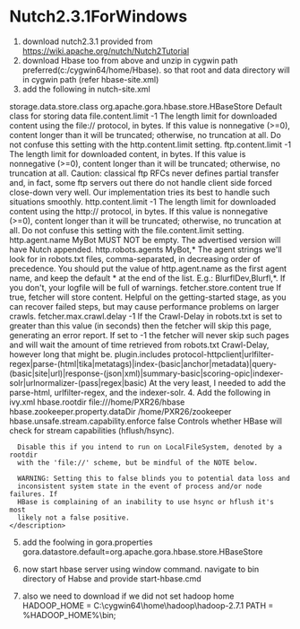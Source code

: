 # Nutch2.3.1ForWindows

1. download nutch2.3.1 provided from 
https://wiki.apache.org/nutch/Nutch2Tutorial
2. download Hbase too from above and unzip in cygwin path preferred(c:/cygwin64/home/Hbase). so that root and data directory will in cygwin path (refer hbase-site.xml)
3. add the following in nutch-site.xml
<?xml version="1.0"?>
<?xml-stylesheet type="text/xsl" href="configuration.xsl"?>
<!--
 Licensed to the Apache Software Foundation (ASF) under one or more
 contributor license agreements.  See the NOTICE file distributed with
 this work for additional information regarding copyright ownership.
 The ASF licenses this file to You under the Apache License, Version 2.0
 (the "License"); you may not use this file except in compliance with
 the License.  You may obtain a copy of the License at

     http://www.apache.org/licenses/LICENSE-2.0

 Unless required by applicable law or agreed to in writing, software
 distributed under the License is distributed on an "AS IS" BASIS,
 WITHOUT WARRANTIES OR CONDITIONS OF ANY KIND, either express or implied.
 See the License for the specific language governing permissions and
 limitations under the License.
-->

<!-- Put site-specific property overrides in this file. -->

<configuration>

<property>
 <name>storage.data.store.class</name>
 <value>org.apache.gora.hbase.store.HBaseStore</value>
 <description>Default class for storing data</description>
</property>


<property>
  <name>file.content.limit</name>
  <value>-1</value>
  <description>The length limit for downloaded content using the file://
  protocol, in bytes. If this value is nonnegative (>=0), content longer
  than it will be truncated; otherwise, no truncation at all. Do not
  confuse this setting with the http.content.limit setting.
  </description>
</property>

<property>
  <name>ftp.content.limit</name>
  <value>-1</value>
  <!-- <value>65536</value> -->
  <description>The length limit for downloaded content, in bytes.
  If this value is nonnegative (>=0), content longer than it will be truncated;
  otherwise, no truncation at all.
  Caution: classical ftp RFCs never defines partial transfer and, in fact,
  some ftp servers out there do not handle client side forced close-down very
  well. Our implementation tries its best to handle such situations smoothly.
  </description>
</property>

<property>
  <name>http.content.limit</name>
  <value>-1</value>
  <description>The length limit for downloaded content using the http://
  protocol, in bytes. If this value is nonnegative (>=0), content longer
  than it will be truncated; otherwise, no truncation at all. Do not
  confuse this setting with the file.content.limit setting.
  </description>
</property>




<property>
 <name>http.agent.name</name>
 <value>MyBot</value>
 <description>MUST NOT be empty. The advertised version will have Nutch appended.</description>
</property>
<property>
 <name>http.robots.agents</name>
 <value>MyBot,*</value>
 <description>The agent strings we'll look for in robots.txt files,
 comma-separated, in decreasing order of precedence. You should
 put the value of http.agent.name as the first agent name, and keep the
 default * at the end of the list. E.g.: BlurflDev,Blurfl,*. If you don't, your logfile will be full of warnings.
 </description>
</property>
<property>
 <name>fetcher.store.content</name>
 <value>true</value>
 <description>If true, fetcher will store content. Helpful on the getting-started stage, as you can recover failed steps, but may cause performance problems on larger crawls.</description>
</property>

<property>
 <name>fetcher.max.crawl.delay</name>
 <value>-1</value>
 <description>
 If the Crawl-Delay in robots.txt is set to greater than this value (in
 seconds) then the fetcher will skip this page, generating an error report. If set to -1 the fetcher will never skip such pages and will wait the amount of time retrieved from robots.txt Crawl-Delay, however long that might be.
 </description>
</property>

<!-- Applicable plugins-->
 <property>
 <name>plugin.includes</name>
 <value>protocol-httpclient|urlfilter-regex|parse-(html|tika|metatags)|index-(basic|anchor|metadata)|query-(basic|site|url)|response-(json|xml)|summary-basic|scoring-opic|indexer-solr|urlnormalizer-(pass|regex|basic)</value>
<description> At the very least, I needed to add the parse-html, urlfilter-regex, and the indexer-solr.
</description>
 </property>

</configuration>
 4. Add the following in ivy.xml
 
 <configuration>
  <property>
    <name>hbase.rootdir</name>
    <value>file:///home/PXR26/hbase</value>
  </property>
  <property>
    <name>hbase.zookeeper.property.dataDir</name>
    <value>/home/PXR26/zookeeper</value>
  </property>
  <property>
    <name>hbase.unsafe.stream.capability.enforce</name>
    <value>false</value>
    <description>
      Controls whether HBase will check for stream capabilities (hflush/hsync).

      Disable this if you intend to run on LocalFileSystem, denoted by a rootdir
      with the 'file://' scheme, but be mindful of the NOTE below.

      WARNING: Setting this to false blinds you to potential data loss and
      inconsistent system state in the event of process and/or node failures. If
      HBase is complaining of an inability to use hsync or hflush it's most
      likely not a false positive.
    </description>
  </property>
</configuration>

5. add the foolwing in gora.properties 
gora.datastore.default=org.apache.gora.hbase.store.HBaseStore

6. now start hbase server using window command. navigate  to bin directory of Habse and provide start-hbase.cmd


 7. also we need to download if we did not set hadoop home HADOOP_HOME = C:\cygwin64\home\hadoop\hadoop-2.7.1 PATH = %HADOOP_HOME%\bin;
